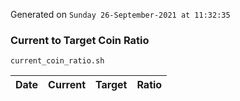 Generated on `Sunday 26-September-2021 at 11:32:35`

### Current to Target Coin Ratio
`current_coin_ratio.sh`

Date|Current|Target|Ratio
---|---|---|---
